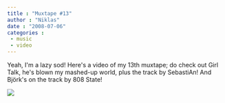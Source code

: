 ```yaml
---
title : "Muxtape #13"
author : "Niklas"
date : "2008-07-06"
categories : 
 - music
 - video
---
```


Yeah, I'm a lazy sod! Here's a video of my 13th muxtape; do check out Girl Talk, he's blown my mashed-up world, plus the track by SebastiAn! And Björk's on the track by 808 State!

[![](http://seesmic.com/images/spacer.gif)](http://seesmic.com)
